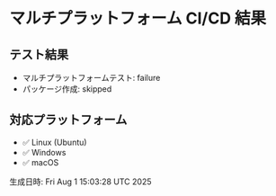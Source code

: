# マルチプラットフォーム CI/CD 結果

## テスト結果
- マルチプラットフォームテスト: failure
- パッケージ作成: skipped

## 対応プラットフォーム
- ✅ Linux (Ubuntu)
- ✅ Windows
- ✅ macOS

生成日時: Fri Aug  1 15:03:28 UTC 2025

